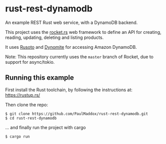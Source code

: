 # rust-rest-dynamodb

An example REST Rust web service, with a DynamoDB backend.

This project uses the [rocket.rs](rocket.rs) web framework to define an API for creating, reading, updating, deleting and listing products.

It uses [Rusoto](https://github.com/rusoto/rusoto) and [Dynomite](https://github.com/softprops/dynomite) for accessing Amazon DynamoDB.

Note: This repository currently uses the `master` branch of Rocket, due to support for async/tokio.


## Running this example

First install the Rust toolchain, by following the instructions at: https://rustup.rs/

Then clone the repo:

```
$ git clone https://github.com/PaulMaddox/rust-rest-dynamodb.git
$ cd rust-rest-dynamodb
```

... and finally run the project with cargo

```
$ cargo run 
```
